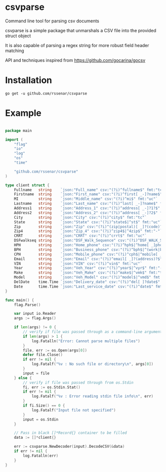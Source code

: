 csvparse
=====
Command line tool for parsing csv documents

csvparse is a simple package that unmarshals a CSV file into the provided struct object

It is also capable of parsing a regex string for more robust field header matching

API and techniques inspired from https://github.com/gocarina/gocsv

Installation
=====

```go get -u github.com/rssenar/csvparse```

Example
=====

```go

package main

import (
	"flag"
	"io"
	"log"
	"os"
	"time"

	"github.com/rssenar/csvparse"
)

type client struct {
	Fullname   string    `json:"Full_name" csv:"(?i)^fullname$" fmt:"tc"`
	Firstname  string    `json:"First_name" csv:"(?i)^first[ _-]?name$" fmt:"tc"`
	MI         string    `json:"Middle_name" csv:"(?i)^mi$" fmt:"uc"`
	Lastname   string    `json:"Last_name" csv:"(?i)^last[ _-]?name$" fmt:"tc"`
	Address1   string    `json:"Address_1" csv:"(?i)^address[ _-]?1?$" fmt:"tc"`
	Address2   string    `json:"Address_2" csv:"(?i)^address[ _-]?2$" fmt:"tc"`
	City       string    `json:"City" csv:"(?i)^city$" fmt:"tc"`
	State      string    `json:"State" csv:"(?i)^state$|^st$" fmt:"uc"`
	Zip        string    `json:"Zip" csv:"(?i)^(zip|postal)[ _]?(code)?$" fmt:"-"`
	Zip4       string    `json:"Zip_4" csv:"(?i)^zip4$|^4zip$" fmt:"-"`
	CRRT       string    `json:"CRRT" csv:"(?i)^crrt$" fmt:"uc"`
	DSFwalkseq string    `json:"DSF_Walk_Sequence" csv:"(?i)^DSF_WALK_SEQ$" fmt:"uc"`
	HPH        string    `json:"Home_phone" csv:"(?i)^hph$|^home[ _]phone$" fmt:"fp"`
	BPH        string    `json:"Business_phone" csv:"(?i)^bph$|^(work|business)[ _]phone$" fmt:"fp"`
	CPH        string    `json:"Mobile_phone" csv:"(?i)^cph$|^mobile[ _]phone$" fmt:"fp"`
	Email      string    `json:"Email" csv:"(?i)^email[ _]?(address)?$" fmt:"lc"`
	VIN        string    `json:"VIN" csv:"(?i)^vin$" fmt:"uc"`
	Year       string    `json:"Veh_Year" csv:"(?i)^year$|^vyr$" fmt:"-"`
	Make       string    `json:"Veh_Make" csv:"(?i)^make$|^vmk$" fmt:"tc"`
	Model      string    `json:"Veh_Model" csv:"(?i)^model$|^vmd$" fmt:"tc"`
	DelDate    time.Time `json:"Delivery_date" csv:"(?i)^del[ ]?date$" fmt:"-"`
	Date       time.Time `json:"Last_service_date" csv:"(?i)^date$" fmt:"-"`
}

func main() {
	flag.Parse()

	var input io.Reader
	args := flag.Args()

	if len(args) != 0 {
		// verify if file was passed through as a command-line argument
		if len(args) > 1 {
			log.Fatalln("Error: Cannot parse multiple files")
		}
		file, err := os.Open(args[0])
		defer file.Close()
		if err != nil {
			log.Fatalf("%v : No such file or directory\n", args[0])
		}
		input = file
	} else {
		// verify if file was passed through from os.Stdin
		fi, err := os.Stdin.Stat()
		if err != nil {
			log.Fatalf("%v : Error reading stdin file info\n", err)
		}
		if fi.Size() == 0 {
			log.Fatalf("Input file not specified")
		}
		input = os.Stdin
	}

	// Pass in black []*Record{} container to be filled
	data := []*client{}

	err := csvparse.NewDecoder(input).DecodeCSV(&data)
	if err != nil {
		log.Fatalln(err)
	}
}


```
